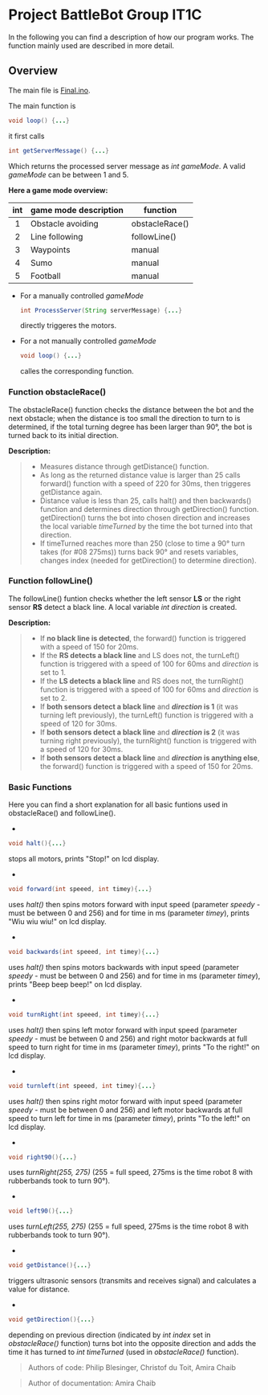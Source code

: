 # Project BattleBot Group IT1C

In the following you can find a description of how our program works. The function mainly used are described in more detail.

## Overview

The main file is [Final.ino](/BasicFunctions/Final/Final.ino).

The main function is 
  ```java
  void loop() {...}
  ```
it first calls
  ```java
  int getServerMessage() {...}
  ```
Which returns the processed server message as *int gameMode*. A valid *gameMode* can be between 1 and 5.

**Here a game mode overview:**

| int   | game mode description     | function          | 
| :---: | ------------------------- | ----------------- |
| 1     | Obstacle avoiding         | obstacleRace()    |
| 2     | Line following            | followLine()      |
| 3     | Waypoints                 | manual            |
| 4     | Sumo                      | manual            |
| 5     | Football                  | manual            |

- For a manually controlled *gameMode*
    ```java
    int ProcessServer(String serverMessage) {...}
    ```
  directly triggeres the motors.

- For a not manually controlled *gameMode*
    ```java
    void loop() {...}
    ```
  calles the corresponding function.


### Function obstacleRace()

The obstacleRace() function checks the distance between the bot and the next obstacle; when the distance is too small the direction to turn to is determined, if the total turning degree has been larger than 90°, the bot is turned back to its initial direction.

**Description:**
  > - Measures distance through getDistance() function.
  > - As long as the returned distance value is larger than 25 calls forward() function with a speed of 220 for 30ms, then               triggeres getDistance again.
  > - Distance value is less than 25, calls halt() and then backwards() function and determines direction through getDirection()         function. getDirection() turns the bot into chosen direction and increases the local variable *timeTurned* by the time the         bot turned into that direction.
  > - If timeTurned reaches more than 250 (close to time a 90° turn takes (for #08 275ms)) turns back 90° and resets variables,         changes index (needed for getDirection() to determine direction).


### Function followLine()

The followLine() funtion checks whether the left sensor **LS** or the right sensor **RS** detect a black line.
A local variable *int direction* is created.

**Description:**
  > - If **no black line is detected**, the forward() function is triggered with a speed of 150 for 20ms.
  > - If the **RS detects a black line** and LS does not, the turnLeft() function is triggered with a speed of 100 for 60ms and         *direction* is set to 1.
  > - If the **LS detects a black line** and RS does not, the turnRight() function is triggered with a speed of 100 for 60ms and         *direction* is set to 2.
  > - If **both sensors detect a black line** and ***direction* is 1** (it was turning left previously), the turnLeft() function         is triggered with a speed of 120 for 30ms.
  > - If **both sensors detect a black line** and ***direction* is 2** (it was turning right previously), the turnRight() function       is triggered with a speed of 120 for 30ms.
  > - If **both sensors detect a black line** and ***direction* is anything else**, the forward() function is
      triggered with a speed of 150 for 20ms.


### Basic Functions

Here you can find a short explanation for all basic funtions used in obstacleRace() and followLine(). 

  - 
  ```java
  void halt(){...}
  ```
  stops all motors, prints "Stop!" on lcd display.
  
  - 
  ```java
  void forward(int speeed, int timey){...}
  ```
  uses *halt()* then spins motors forward with input speed (parameter *speedy* - must be between 0 and 256) and for time in ms       (parameter *timey*), prints "Wiu wiu wiu!" on lcd display.
  
  
  - 
  ```java
  void backwards(int speeed, int timey){...}
  ```
  uses *halt()* then spins motors backwards with input speed (parameter *speedy* - must be between 0 and 256) and for time in ms     (parameter *timey*), prints "Beep beep beep!" on lcd display.
  
  
  - 
  ```java
  void turnRight(int speeed, int timey){...}
  ```
  uses *halt()* then spins left motor forward with input speed (parameter *speedy* - must be between 0 and 256) and right motor     backwards at full speed to turn right for time in ms (parameter *timey*), prints "To the right!" on lcd display.
  
  
  - 
  ```java
  void turnleft(int speeed, int timey){...}
  ```
  uses *halt()* then spins right motor forward with input speed (parameter *speedy* - must be between 0 and 256) and left motor     backwards at full speed to turn left for time in ms (parameter *timey*), prints "To the left!" on lcd display.
  
  
  - 
  ```java
  void right90(){...}
  ```
  uses *turnRight(255, 275)* (255 = full speed, 275ms is the time robot 8 with rubberbands took to turn 90°).
  
  - 
  ```java
  void left90(){...}
  ```
  uses *turnLeft(255, 275)* (255 = full speed, 275ms is the time robot 8 with rubberbands took to turn 90°).
  
  - 
  ```java
  void getDistance(){...}
  ```
  triggers ultrasonic sensors (transmits and receives signal) and calculates a value for distance.
  
  - 
  ```java
  void getDirection(){...}
  ```
  depending on previous direction (indicated by *int index* set in *obstacleRace()* function) turns bot into the opposite           direction and adds the time it has turned to *int timeTurned* (used in *obstacleRace()* function).



> Authors of code: Philip Blesinger, Christof du Toit, Amira Chaib

> Author of documentation: Amira Chaib
